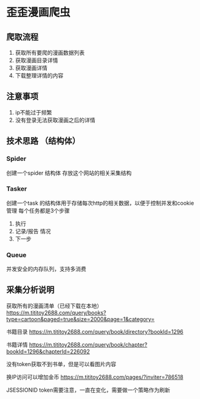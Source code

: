 # 歪歪漫画爬虫

## 爬取流程

1. 获取所有要爬的漫画数据列表
2. 获取漫画目录详情
3. 获取漫画详情
4. 下载整理详情的内容
	
## 注意事项
1. ip不能过于频繁
2. 没有登录无法获取漫画之后的详情

## 技术思路 （结构体）

### Spider 

创建一个spider 结构体
存放这个网站的相关采集结构

### Tasker

创建一个task 的结构体用于存储每次http的相关数据，以便于控制并发和cookie管理
每个任务都是3个步骤

1. 执行
2. 记录/报告 情况
3. 下一步

### Queue
 并发安全的内存队列，支持多消费

## 采集分析说明


获取所有的漫画清单（已经下载在本地）
https://m.tititoy2688.com/query/books?type=cartoon&paged=true&size=2000&page=1&category=


书籍目录
https://m.tititoy2688.com/query/book/directory?bookId=1296


书籍详情
https://m.tititoy2688.com/query/book/chapter?bookId=1296&chapterId=226092



没有token获取不到书单，但是可以看图片内容


换IP访问可以增加金币
https://m.tititoy2688.com/pages/?inviter=786518


JSESSIONID  token需要注意，一直在变化，需要做一个策略作为刷新
